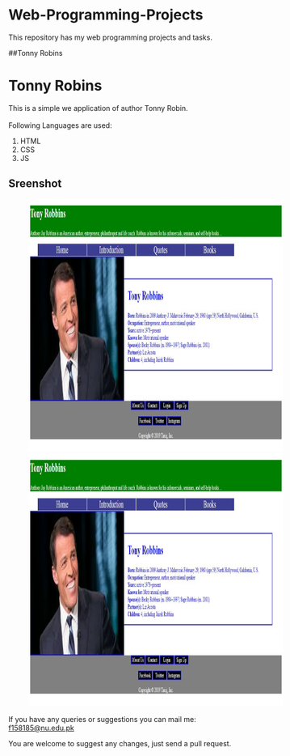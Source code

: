 # Web-Programming-Projects
This repository has my web programming projects and tasks.

##Tonny Robins


# Tonny Robins
This is a simple we application of author Tonny Robin.<br>
<br>Following Languages are used:<br>
<ol>
<li>HTML</li>
<li>CSS</li>
<li>JS</li>
</ol>

## Sreenshot

<p id="img_cont">
	<img src="/screenshots/ss.JPG" width = "800" height= "500" hspace=40>
	<img src="/screenshots/ss.JPG" width = "800" height= "500" hspace=40>
</p>

If you have any queries or suggestions you can mail me: f158185@nu.edu.pk

You are welcome to suggest any changes, just send a pull request.
